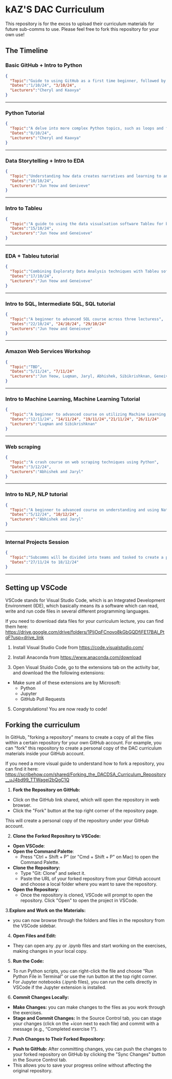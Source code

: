# kAZ'S DAC Curriculum
This repository is for the excos to upload their curriculum materials for future sub-comms to use. Please feel free to fork this repository for your own use!

## The Timeline

### Basic GitHub + Intro to Python 
```json
{
  "Topic":"Guide to using GitHub as a first time beginner, followed by an introduction to basic Python syntax",
  "Dates":"1/10/24", "3/10/24",
  "Lecturers":"Cheryl and Kaavya"
}
```
---
### Python Tutorial
```json
{
  "Topic":"A delve into more complex Python topics, such as loops and functions",
  "Dates":"8/10/24",
  "Lecturers":"Cheryl and Kaavya"
}
```
---
### Data Storytelling + Intro to EDA 
```json
{
  "Topic":"Understanding how data creates narratives and learning to analyse data to gain insights with Python",
  "Dates":"10/10/24",
  "Lecturers":"Jun Yeow and Geniveve"
}
```
---
### Intro to Tableu
```json
{
  "Topic":"A guide to using the data visualsation software Tableu for beginners",
  "Dates":"15/10/24",
  "Lecturers":"Jun Yeow and Geneiveve"
}
```
---
### EDA + Tableu tutorial
```json
{
  "Topic":"Combining Exploraty Data Analysis techniques with Tableu software to create advanced data visualisations",
  "Dates":"17/10/24",
  "Lecturers":"Jun Yeow and Geneiveve"
}
```
---
### Intro to SQL, Intermediate SQL, SQL tutorial
```json
{
  "Topic":"A beginner to advanced SQL course across three lecturess",
  "Dates":"22/10/24", "24/10/24", "29/10/24"
  "Lecturers":"Jun Yeow and Geneiveve"
}
```
---
### Amazon Web Services Workshop
```json
{
  "Topic":"TBD",
  "Dates":"5/11/24", "7/11/24"
  "Lecturers":"Jun Yeow, Luqman, Jaryl, Abhishek, Sibikrishknan, Geneiveve, Kaavya, and Cheryl"
}
```
---
### Intro to Machine Learning, Machine Learning Tutorial
```json
{
  "Topic":"A beginner to advanced course on utilizing Machine Learning techniques across four lectures",
  "Dates":"12/11/24", "14/11/24", "19/11/24","21/11/24", "26/11/24"
  "Lecturers":"Luqman and Sibikrishknan"
}
```
---
### Web scraping
```json
{
  "Topic":"A crash course on web scraping techniques using Python",
  "Dates":"3/12/24",
  "Lecturers":"Abhishek and Jaryl"
}
```
---
### Intro to NLP, NLP tutorial 
```json
{
  "Topic":"A beginner to advanced course on understanding and using Natural Language Processing techniques",
  "Dates":"5/12/24", "10/12/24", 
  "Lecturers":"Abhishek and Jaryl"
}
```
---
### Internal Projects Session
```json
{
  "Topic":"Subcomms will be divided into teams and tasked to create a project which solves a certain problem or fulfills a certain requirment within the deadline. The entire group will then be asked to present their submission to the rest of the club.",
  "Dates":"27/11/24 to 18/12/24"
}
```
---

## Setting up VSCode
VSCode stands for Visual Studio Code, which is an Integrated Development Environment (IDE), which basically means its a software which can read, write and run code files in several different programming languages.

If you need to download data files for your curriculum lecture, you can find them here: https://drive.google.com/drive/folders/1PIjOqFCnovo8kGbGQDfjFE17BAl_PtqF?usp=drive_link

1. Install Visual Studio Code from https://code.visualstudio.com/

2. Install Anaconda from https://www.anaconda.com/download

3. Open Visual Stuido Code, go to the extensions tab on the activity bar, and download the the following extensions:
  * Make sure all of these extensions are by Microsoft:
    - Python
    - Jupyter
    - GitHub Pull Requests

5. Congratulations! You are now ready to code!

## Forking the curriculum
In GitHub, "forking a repository" means to create a copy of all the files within a certain repository for your own GitHub account. For example, you can "fork" this repository to create a personal copy of the DAC curriculum materials inside your GitHub account.

If you need a more visual guide to understand how to fork a repository, you can find it here: https://scribehow.com/shared/Forking_the_DACDSA_Curriculum_Repository__uJ4bd99_TTWagei2bQgC1Q

1. <b>Fork the Repository on GitHub:</b>
  * Click on the GitHub link shared, which will open the repository in web browser.
  * Click the "Fork" button at the top right corner of the repository page. 

This will create a personal copy of the repository under your GitHub account.


2. <b>Clone the Forked Repository to VSCode:</b>
  * <b>Open VSCode</b>:
  * <b>Open the Command Palette</b>:
    - Press "Ctrl + Shift + P" (or "Cmd + Shift + P" on Mac) to open the Command Palette.
  * <b>Clone the Repository:</b>
    - Type "Git: Clone" and select it.
    - Paste the URL of your forked repository from your GitHub account and choose a local folder where you want to save the repository.
  * <b>Open the Repository</b>:
    - Once the repository is cloned, VSCode will prompt to open the repository. Click "Open" to open the project in VSCode.


3.<b>Explore and Work on the Materials:</b>
  * you can now browse through the folders and files in the repository from the VSCode sidebar.


4. <b>Open Files and Edit:</b>
  * They can open any .py or .ipynb files and start working on the exercises, making changes in your local copy.


5. <b>Run the Code:</b>
  * To run Python scripts, you can right-click the file and choose “Run Python File in Terminal” or use the run button at the top right corner.
  * For Jupyter notebooks (.ipynb files), you can run the cells directly in VSCode if the Jupyter extension is installed.


6. <b>Commit Changes Locally:</b>
  * <b>Make Changes:</b> you can make changes to the files as you work through the exercises.
  * <b>Stage and Commit Changes:</b> In the Source Control tab, you can stage your changes (click on the +icon next to each file) and commit with a message (e.g., “Completed exercise 1”).


7. <b>Push Changes to Their Forked Repository:</b>
  * <b>Push to GitHub:</b> After committing changes, you can push the changes to your forked repository on GitHub by clicking the "Sync Changes" button in the Source Control tab.
  * This allows you to save your progress online without affecting the original repository.
